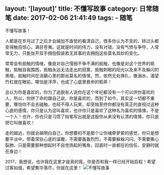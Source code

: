 layout: '[layout]'
title: 不懂写故事
category: 日常随笔
date: 2017-02-06 21:41:49
tags:
 	- 随笔
---

不懂写故事！

人都是在岁月过了之后才会越加不直觉的看清自己，很多你认为不变的，转过头都变得触目惊心，满目苍夷。这就是时间的伟力，没有对错，没有气愤与争夺，人常常无力，只能张开双手拥抱假装若无其事的去拥抱这些莫名其妙的变化。

常常会有抵触的情绪，像是对自己懦弱不争不满的抵触，也像是对这个世界的抵触，抵触自我围困，抵触永远无法走出的寂寞，抵触刺眼的阳光以及来不及躲闪的黑暗，抵触时间在消磨心里的那丝莫名的情愫，然，依然无处挣扎，像溺水，渴望竹杠就在眼前，哪怕是浮萍，也成了心底里救命的稻草！

总以为你是喜欢的，你为了逃脱有人说你在这个年纪都没有一个可以供你喜欢的人，所以，你拼了命的跟自己说，你是喜欢的，而到了如今，其实这一切都不重要，哪怕你不会去碰触，也经不得人玩笑，却至始至终你都没有真正的直视过这种心底的感情，你只是认为这叫喜欢，也许你只是喜欢了这种名为喜欢的情愫，不是一个人！也许，你也只是习惯了抬笔写出就是这股你从来没有认清的情愫，你只是把它叫做喜欢！

走的越远，你就会越明白自己，你想要的不是那个让你魂牵梦萦的感觉，你只是想要平淡中，带着常驻心底的温暖，不需要轰轰烈烈，不需要躲躲闪闪，不需要撕心裂肺，只是需要那种想起时不自觉扬起的嘴角，回首时一直都在的信任，安静时就在身边！

2017，我想说，也许我在这里才是真的我，你是否和我一样已经开始启程！希望过客如烟，希望繁华落尽，你就在这里！
![不懂写故事](/assets/blogImg/mygirls.jpg)
